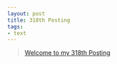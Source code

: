 ```yaml
---
layout: post
title: 318th Posting
tags: 
- text
---
```


> [Welcome to my 318th Posting](https://janghan-kor.tistory.com/1296)
